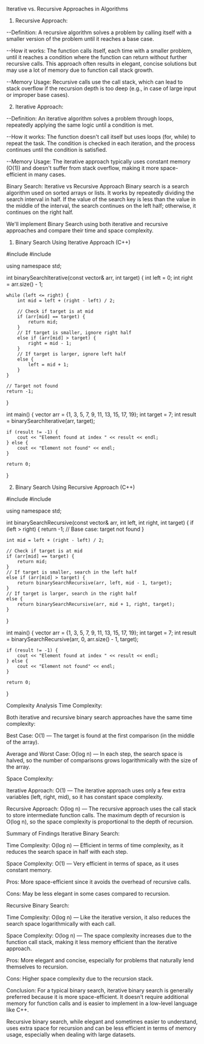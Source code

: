Iterative vs. Recursive Approaches in Algorithms
1. Recursive Approach:

--Definition: A recursive algorithm solves a problem by calling itself with a smaller version of the problem until it reaches a base case.

--How it works: The function calls itself, each time with a smaller problem, until it reaches a condition where the function can return without further recursive calls. This approach often results in elegant, concise solutions but may use a lot of memory due to function call stack growth.

--Memory Usage: Recursive calls use the call stack, which can lead to stack overflow if the recursion depth is too deep (e.g., in case of large input or improper base cases).

2. Iterative Approach:

--Definition: An iterative algorithm solves a problem through loops, repeatedly applying the same logic until a condition is met.

--How it works: The function doesn't call itself but uses loops (for, while) to repeat the task. The condition is checked in each iteration, and the process continues until the condition is satisfied.

--Memory Usage: The iterative approach typically uses constant memory (O(1)) and doesn't suffer from stack overflow, making it more space-efficient in many cases.

Binary Search: Iterative vs Recursive Approach
Binary search is a search algorithm used on sorted arrays or lists. It works by repeatedly dividing the search interval in half. If the value of the search key is less than the value in the middle of the interval, the search continues on the left half; otherwise, it continues on the right half.

We'll implement Binary Search using both iterative and recursive approaches and compare their time and space complexity.

1. Binary Search Using Iterative Approach (C++)

#include <iostream>
#include <vector>

using namespace std;

int binarySearchIterative(const vector<int>& arr, int target) {
    int left = 0;
    int right = arr.size() - 1;
    
    while (left <= right) {
        int mid = left + (right - left) / 2;
        
        // Check if target is at mid
        if (arr[mid] == target) {
            return mid;
        }
        // If target is smaller, ignore right half
        else if (arr[mid] > target) {
            right = mid - 1;
        }
        // If target is larger, ignore left half
        else {
            left = mid + 1;
        }
    }
    
    // Target not found
    return -1;
}

int main() {
    vector<int> arr = {1, 3, 5, 7, 9, 11, 13, 15, 17, 19};
    int target = 7;
    int result = binarySearchIterative(arr, target);
    
    if (result != -1) {
        cout << "Element found at index " << result << endl;
    } else {
        cout << "Element not found" << endl;
    }
    
    return 0;
}


2. Binary Search Using Recursive Approach (C++)


#include <iostream>
#include <vector>

using namespace std;

int binarySearchRecursive(const vector<int>& arr, int left, int right, int target) {
    if (left > right) {
        return -1;  // Base case: target not found
    }
    
    int mid = left + (right - left) / 2;
    
    // Check if target is at mid
    if (arr[mid] == target) {
        return mid;
    }
    // If target is smaller, search in the left half
    else if (arr[mid] > target) {
        return binarySearchRecursive(arr, left, mid - 1, target);
    }
    // If target is larger, search in the right half
    else {
        return binarySearchRecursive(arr, mid + 1, right, target);
    }
}

int main() {
    vector<int> arr = {1, 3, 5, 7, 9, 11, 13, 15, 17, 19};
    int target = 7;
    int result = binarySearchRecursive(arr, 0, arr.size() - 1, target);
    
    if (result != -1) {
        cout << "Element found at index " << result << endl;
    } else {
        cout << "Element not found" << endl;
    }
    
    return 0;
}

Complexity Analysis
Time Complexity:

Both iterative and recursive binary search approaches have the same time complexity:

Best Case: O(1) — The target is found at the first comparison (in the middle of the array).

Average and Worst Case: O(log n) — In each step, the search space is halved, so the number of comparisons grows logarithmically with the size of the array.

Space Complexity:

Iterative Approach: O(1) — The iterative approach uses only a few extra variables (left, right, mid), so it has constant space complexity.

Recursive Approach: O(log n) — The recursive approach uses the call stack to store intermediate function calls. The maximum depth of recursion is O(log n), so the space complexity is proportional to the depth of recursion.

Summary of Findings
Iterative Binary Search:

Time Complexity: O(log n) — Efficient in terms of time complexity, as it reduces the search space in half with each step.

Space Complexity: O(1) — Very efficient in terms of space, as it uses constant memory.

Pros: More space-efficient since it avoids the overhead of recursive calls.

Cons: May be less elegant in some cases compared to recursion.

Recursive Binary Search:

Time Complexity: O(log n) — Like the iterative version, it also reduces the search space logarithmically with each call.

Space Complexity: O(log n) — The space complexity increases due to the function call stack, making it less memory efficient than the iterative approach.

Pros: More elegant and concise, especially for problems that naturally lend themselves to recursion.

Cons: Higher space complexity due to the recursion stack.

Conclusion:
For a typical binary search, iterative binary search is generally preferred because it is more space-efficient. It doesn't require additional memory for function calls and is easier to implement in a low-level language like C++.

Recursive binary search, while elegant and sometimes easier to understand, uses extra space for recursion and can be less efficient in terms of memory usage, especially when dealing with large datasets.